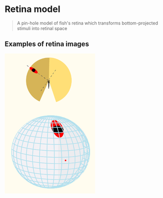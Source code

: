# Retina model
> A pin-hole model of fish's retina which transforms bottom-projected stimuli into retinal space

## Examples of retina images 
![Example image](./retina_image.png)

